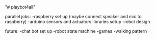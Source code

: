 "# playbot4all" 

parallel jobs:
-raspberry set up (maybe connect speaker and mic to raspberry)
-arduino sensors and actuators libraries setup
-robot design

future:
-chat bot set up
-robot state machine
-games
-walking pattern
